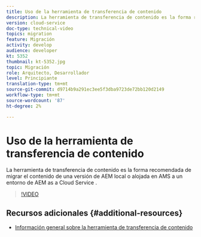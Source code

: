 ```yaml
---
title: Uso de la herramienta de transferencia de contenido
description: La herramienta de transferencia de contenido es la forma recomendada de migrar el contenido de una versión de AEM local o alojada en AMS a un entorno de AEM as a Cloud Service .
version: cloud-service
doc-type: technical-video
topics: migration
feature: Migración
activity: develop
audience: developer
kt: 5352
thumbnail: kt-5352.jpg
topic: Migración
role: Arquitecto, Desarrollador
level: Principiante
translation-type: tm+mt
source-git-commit: d9714b9a291ec3ee5f3dba9723de72bb120d2149
workflow-type: tm+mt
source-wordcount: '87'
ht-degree: 2%

---
```



# Uso de la herramienta de transferencia de contenido

La herramienta de transferencia de contenido es la forma recomendada de migrar el contenido de una versión de AEM local o alojada en AMS a un entorno de AEM as a Cloud Service .

>[!VIDEO](https://video.tv.adobe.com/v/35460/?quality=12&learn=on)

## Recursos adicionales {#additional-resources}

* [Información general sobre la herramienta de transferencia de contenido](https://docs.adobe.com/content/help/en/experience-manager-cloud-service/moving/cloud-migration/content-transfer-tool/overview-content-transfer-tool.html)
